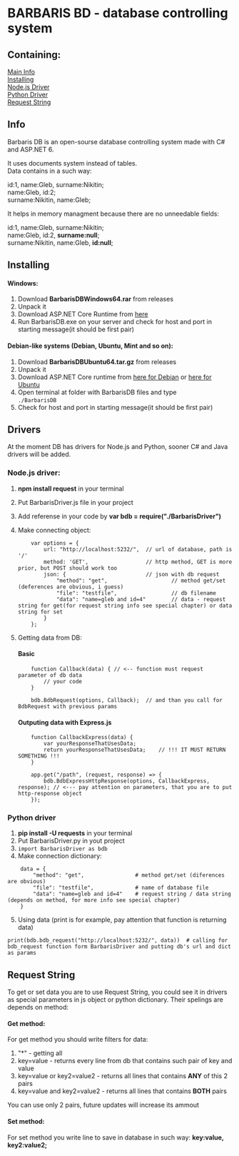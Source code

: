 # BARBARIS BD - database controlling system
## Containing:
[Main Info](#info)<br>
[Installing](#installing)<br>
[Node.js Driver](#node_driver)<br>
[Python Driver](#python_driver)<br>
[Request String](#request_string)

## Info<a name="info"></a>
Barbaris DB is an open-sourse database controlling system made with C# and ASP.NET 6.<br>

It uses documents system instead of tables. <br>
Data contains in a such way:<br>

id:1, name:Gleb, surname:Nikitin;<br>
name:Gleb, id:2;<br>
surname:Nikitin, name:Gleb;

It helps in memory managment because there are no unneedable fields:

id:1, name:Gleb, surname:Nikitin;<br>
name:Gleb, id:2, <b>surname:null</b>;<br>
surname:Nikitin, name:Gleb, <b>id:null</b>;

## Installing<a name="installing"></a>
#### Windows:
1) Download <b>BarbarisDBWindows64.rar</b> from releases
2) Unpack it
3) Download ASP.NET Core Runtime from <a href="https://dotnet.microsoft.com/en-us/download/dotnet/6.0">here</a>
4) Run BarbarisDB.exe on your server and check for host and port in starting message(it should be first pair)

#### Debian-like systems (Debian, Ubuntu, Mint and so on):
1) Download <b>BarbarisDBUbuntu64.tar.gz</b> from releases
2) Unpack it
3) Download ASP.NET Core runtime from <a href="https://docs.microsoft.com/ru-ru/dotnet/core/install/linux-debian">here for Debian</a> or <a href="https://docs.microsoft.com/ru-ru/dotnet/core/install/linux-ubuntu">here for Ubuntu</a>
4) Open terminal at folder with BarbarisDB files and type<br>
``` ./BarbarisDB ```
5) Check for host and port in starting message(it should be first pair)

## Drivers
At the moment DB has drivers for Node.js and Python, sooner C# and Java drivers will be added.

### Node.js driver<a name="node_driver">:
1) <b>npm install request</b> in your terminal
2) Put BarbarisDriver.js file in your project
3) Add referense in your code by <b>var bdb = require("./BarbarisDriver")</b>
4) Make connecting object:
    ```
        var options = {
            url: "http://localhost:5232/",  // url of database, path is '/'
            method: 'GET',                  // http method, GET is more prior, but POST should work too
            json: {                         // json with db request
                "method": "get",                    // method get/set (deferences are obvious, i guess)
                "file": "testfile",                 // db filename
                "data": "name=gleb and id=4"        // data - request string for get(for request string info see special chapter) or data string for set
            }	
        };
    ```
    
5) Getting data from DB:
    #### Basic
    ```
        function Callback(data) { // <-- function must request parameter of db data
	        // your code
        }

        bdb.BdbRequest(options, Callback);  // and than you call for BdbRequest with previous params
    ```
    
    #### Outputing data with Express.js
    ```
        function CallbackExpress(data) {
            var yourResponseThatUsesData;
            return yourResponseThatUsesData;    // !!! IT MUST RETURN SOMETHING !!!
        }

        app.get("/path", (request, response) => {
            bdb.BdbExpressHttpResponse(options, CallbackExpress, response); // <--- pay attention on parameters, that you are to put http-response object
        });
    ```
    
    
### Python driver<a name="python_driver"></a>

1) <b>pip install -U requests</b> in your terminal
2) Put BarbarisDriver.py in yout project
3) ```import BarbarisDriver as bdb```
4) Make connection dictionary:
```
    data = {
        "method": "get",                # method get/set (diferences are obvious)
        "file": "testfile",             # name of database file
        "data": "name=gleb and id=4"    # request string / data string (depends on method, for more info see special chapter)
    }
```
5) Using data (print is for example, pay attention that function is returning data) 
```
print(bdb.bdb_request("http://localhost:5232/", data))  # calling for bdb_request function form BarbarisDriver and putting db's url and dict as params
```

## Request String <a name="request_string"></a>
To get or set data you are to use Request String, you could see it in drivers as special parameters in js object or python dictionary. Their spelings are depends on method:
#### Get method:
For get method you should write filters for data:
1) "*" - getting all
2) key=value - returns every line from db that contains such pair of key and value
3) key=value or key2=value2 - returns all lines that contains <b>ANY</b> of this 2 pairs
4) key=value and key2=value2 - returns all lines that contains <b>BOTH</b> pairs

You can use only 2 pairs, future updates will increase its ammout

#### Set method:
For set method you write line to save in database in such way: <b>key:value, key2:value2;</b>
